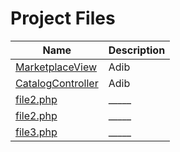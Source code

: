 # Project Files

| Name           | Description                     |
|----------------|---------------------------------|
| [MarketplaceView](resources/views/marketplace) | Adib         |
| [CatalogController](app/Http/Controllers/CatalogController.php) | Adib        |
| [file2.php](src/file2.php) | _____        |
| [file2.php](src/file2.php) | _____        |
| [file3.php](src/file3.php) | _____         |

